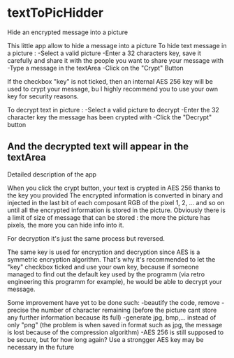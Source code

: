 # textToPicHidder
Hide an encrypted message into a picture

This little app allow to hide a message into a picture
To hide text message in a picture :
-Select a valid picture
-Enter a 32 characters key, save it carefully and share it with the people you want to share your message with
-Type a message in the textArea
-Click on the "Crypt" Button

If the checkbox "key" is not ticked, then an internal AES 256 key will be used to crypt your message, bu I highly recommend
you to use your own key for security reasons.

To decrypt text in picture :
-Select a valid picture to decrypt
-Enter the 32 character key the message has been crypted with
-Click the "Decrypt" button

And the decrypted text will appear in the textArea
------------------------------
Detailed description of the app

When you click the crypt button, your text is crypted in AES 256 thanks to the key you provided
The encrypted information is converted in binary and injected in the last bit of each composant RGB of the pixel 1, 2, ...
and so on until all the encrypted information is stored in the picture.
Obviously there is a limit of size of message that can be stored : the more the picture has pixels, the more you can hide info
into it.

For decryption it's just the same process but reversed.

The same key is used for encryption and decryption since AES is a symmetric encryption algorithm.
That's why it's recommended to let the "key" checkbox ticked and use your own key, because if someone managed to
find out the default key used by the programm (via retro engineering this programm for example), he would be able to
decrypt your message.


Some improvement have yet to be done such:
-beautify the code, remove
-precise the number of character remaining (before the picture cant store any further information because its full)
-generate jpg, bmp,... instead of only "png" (the problem is when saved in format such as jpg, the message is lost because of the compression algorithm)
-AES 256 is still supposed to be secure, but for how long again? Use a strongger AES key may be necessary in the future

